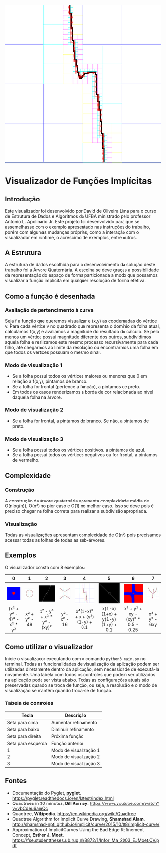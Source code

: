 <p align="center" width="100%"><img src="images/dupla-08/ex-curva.png"></p>

# Visualizador de Funções Implícitas
## Introdução
Este visualizador foi desenvolvido por David de Oliveira Lima para o curso de Estrutura de Dados e Algoritmos da UFBA ministrado pelo professor Antonio L. Apolinário Jr. Este projeto foi desenvolvido para que se assemelhasse com o exemplo apresentado nas instruções do trabalho, porém com algumas mudanças próprias, como a interação com o visualizador em runtime, o acréscimo de exemplos, entre outros.

## A Estrutura
A estrutura de dados escolhida para o desenvolvimento da solução deste trabalho foi a Árvore Quaternária. A escolha se deve graças a possibilidade da representação do espaço de forma particionada a modo que possamos visualizar a função implícita em qualquer resolução de forma efetiva.

## Como a função é desenhada
### Avaliação de pertencimento à curva
Seja f a função que queremos visualizar e (x,y) as coodernadas do vértice v. Para cada vértice v no quadrado que representa o domínio da folha atual, calculamos f(x,y) e avaliamos a magnitude do resultado do cálculo. Se pelo menos um vértice possui magnitude diferente dos outros, subdividimos aquela folha e realizamos este mesmo processo recursivamente para cada filho, até chegarmos ao limite da resolução ou encontrarmos uma folha em que todos os vértices possuam o mesmo sinal.

### Modo de visualização 1
 - Se a folha possui todos os vértices maiores ou menores que 0 em relação a f(x,y), pintamos de branco.
 - Se a folha for frontal (pertence a função), a pintamos de preto.
 - Em todos os casos renderizamos a borda de cor relacionada ao nível daquela folha na árvore.

### Modo de visualização 2
 - Se a folha for frontal, a pintamos de branco. Se não, a pintamos de preto.

### Modo de visualização 3
 - Se a folha possui todos os vértices positivos, a pintamos de azul.
 - Se a folha possui todos os vértices negativos ou for frontal, a pintamos de vermelho. 

## Complexidade
### Construção
A construção da árvore quaternária apresenta complexidade média de O(nlog(n)), O(n²) no pior caso e O(1) no melhor caso. Isso se deve pois é preciso chegar na folha correta para realizar a subdivisão apropriada.

### Visualização
Todas as visualizações apresentam complexidade de O(n²) pois precisamos acessar todas as folhas de todas as sub-árvores.

## Exemplos
O visualizador consta com 8 exemplos:

|                            0                             |                           1                            |                          2                          |                            3                             | 4 |                           5                           |                          6                          |                          7                           |
|:--------------------------------------------------------:|:------------------------------------------------------:|:---------------------------------------------------:|:--------------------------------------------------------:| :---: |:-----------------------------------------------------:|:---------------------------------------------------:|:----------------------------------------------------:|
| <img src="images/dupla-08/ex-cardioide.png" width="100"> | <img src="images/dupla-08/ex-circulo.png" width="100"> | <img src="images/dupla-08/ex-laco.png" width="100"> | <img src="images/dupla-08/ex-hiperbole.png" width="100"> | <img src="images/dupla-08/ex-curva.png" width="100"> | <img src="images/dupla-08/ex-curva2.png" width="100"> | <img src="images/dupla-08/ex-dado.png" width="100"> | <img src="images/dupla-08/ex-dado2.png" width="100"> |
|                (x² + y² - 4)³ - x² * y³                 |                     x² + y² - 49                      |             x⁷ - y⁵ + x² * y³ - (xy)²              |                        y²- x² - 16                        | x⁴(1-x)⁵ + x + (y²)(1-y) + 0.1 |           x(1-x)(1+x) + y(1-y)(1+y) + 0.1            |        x² + y² + xy - (xy)² * 0.5 - 0.25         |                   x³ + y² - 6xy                   |
 
## Como utilizar o visualizador
Inicie o visualizador executando com o comando ```python3 main.py``` no terminal. Todas as funcionalidades de visualização da aplicação podem ser utilizadas diretamente dentro da aplicação, sem necessidade de executá-la novamente. Uma tabela com todos os controles que podem ser utilizados na aplicação pode ser vista abaixo. Todas as configurações atuais são preservadas quando se troca de função, ou seja, a resolução e o modo de visualização se mantêm quando troca-se de função.

### Tabela de controles

| Tecla              | Descrição              |
|--------------------|------------------------|
| Seta para cima     | Aumentar refinamento   |
| Seta para baixo    | Diminuir refinamento   |
| Seta para direita  | Próxima função         |
| Seta para esquerda | Função anterior        |
| 1                  | Modo de visualização 1 |
| 2                  | Modo de visualização 2 |
| 3                  | Modo de visualização 3 |

## Fontes

 - Documentação do Pyglet, **pyglet**. https://pyglet.readthedocs.io/en/latest/index.html
 - Quadtrees in 30 minutes, **Bill Kerney**. https://www.youtube.com/watch?v=ybCdeu6amQc
 - Quadtree, **Wikipedia**. https://en.wikipedia.org/wiki/Quadtree
 - Quadtree Algorithm for Implicit Curve Drawing, **Shamshad Alam**. http://shamshad-npti.github.io/implicit/curve/2015/10/08/Implicit-curve/
 - Approximation of ImplicitCurves Using the Bad Edge Refinement Concept, **Esther J. Moet**. https://fse.studenttheses.ub.rug.nl/8872/1/Infor_Ma_2003_EJMoet.CV.pdf
